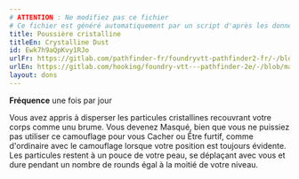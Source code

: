 ```yaml
---
# ATTENTION : Ne modifiez pas ce fichier
# Ce fichier est généré automatiquement par un script d'après les données du module Foundry VTT officiel et de sa traduction
title: Poussière cristalline
titleEn: Crystalline Dust
id: Ewk7h9aQpKvy1RJo
urlFr: https://gitlab.com/pathfinder-fr/foundryvtt-pathfinder2-fr/-/blob/master/data/feats/Ewk7h9aQpKvy1RJo.htm
urlEn: https://gitlab.com/hooking/foundry-vtt---pathfinder-2e/-/blob/master/packs/data/feats.db/crystalline-dust.json
layout: dons
---
```

**Fréquence** une fois par jour

Vous avez appris à disperser les particules cristallines recouvrant votre corps comme unu brume. Vous devenez Masqué, bien que vous ne puissiez pas utiliser ce camouflage pour vous Cacher ou Être furtif, comme d'ordinaire avec le camouflage lorsque votre position est toujours évidente. Les particules restent à un pouce de votre peau, se déplaçant avec vous et dure pendant un nombre de rounds égal à la moitié de votre niveau.
